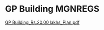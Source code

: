 # GP Building MGNREGS

[GP Building\_Rs.20.00 lakhs\_Plan.pdf](../files/28394c3b-0b61-4070-9744-7b842a17ad0c.pdf)